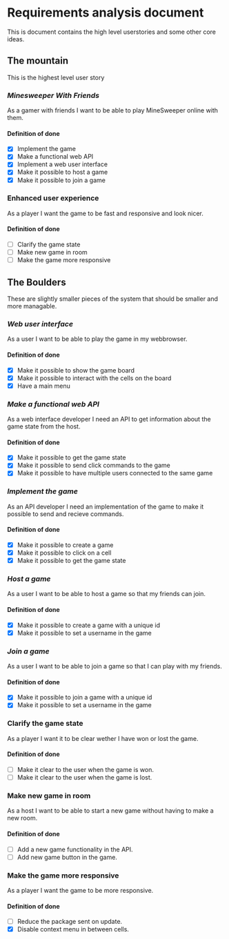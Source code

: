 # Requirements analysis document

This is document contains the high level userstories and some other core ideas.

## The mountain

This is the highest level user story

### *Minesweeper With Friends*

As a gamer with friends I want to be able to play MineSweeper online with them.

#### Definition of done

- [x] Implement the game
- [x] Make a functional web API
- [x] Implement a web user interface
- [x] Make it possible to host a game
- [x] Make it possible to join a game

### Enhanced user experience

As a player I want the game to be fast and responsive and look nicer.

#### Definition of done

- [ ] Clarify the game state
- [ ] Make new game in room
- [ ] Make the game more responsive

## The Boulders

These are slightly smaller pieces of the system that should be smaller and more managable.

### *Web user interface*

As a user I want to be able to play the game in my webbrowser.

#### Definition of done

- [x] Make it possible to show the game board
- [x] Make it possible to interact with the cells on the board
- [x] Have a main menu

### *Make a functional web API*

As a web interface developer I need an API to get information about the game state from the host.

#### Definition of done

- [x] Make it possible to get the game state
- [x] Make it possible to send click commands to the game
- [x] Make it possible to have multiple users connected to the same game

### *Implement the game*

As an API developer I need an implementation of the game to make it possible to send and recieve commands.

#### Definition of done

- [x] Make it possible to create a game
- [x] Make it possible to click on a cell
- [x] Make it possible to get the game state

### *Host a game*

As a user I want to be able to host a game so that my friends can join.

#### Definition of done

- [x] Make it possible to create a game with a unique id
- [x] Make it possible to set a username in the game

### *Join a game*

As a user I want to be able to join a game so that I can play with my friends.

#### Definition of done

- [x] Make it possible to join a game with a unique id
- [x] Make it possible to set a username in the game

### Clarify the game state

As a player I want it to be clear wether I have won or lost the game.

#### Definition of done

- [ ] Make it clear to the user when the game is won.
- [ ] Make it clear to the user when the game is lost.

### Make new game in room

As a host I want to be able to start a new game without having to make a new room.

#### Definition of done

- [ ] Add a new game functionality in the API.
- [ ] Add new game button in the game.

### Make the game more responsive

As a player I want the game to be more responsive.

#### Definition of done

- [ ] Reduce the package sent on update.
- [x] Disable context menu in between cells.
